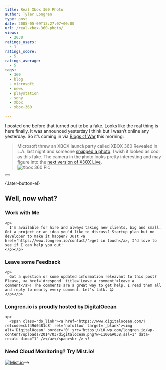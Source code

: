 ```yaml
---
title: Real Xbox 360 Photo
author: Tyler Longren
type: post
date: 2005-05-09T13:27:07+00:00
url: /real-xbox-360-photo/
views:
  - 2030
ratings_users:
  - 1
ratings_score:
  - 5
ratings_average:
  - 5
tags:
  - 360
  - blog
  - microsoft
  - news
  - playstation
  - sony
  - Xbox
  - xbox-360

---
```

I posted one before that turned out to be a fake. Looks like the real thing is here finally. It was announced yesterday I think but I wasn&#8217;t online any yesterday. So it&#8217;s coming in via [Blogs of War][1] this morning:  
<!--adsense-->

> Microsoft threw an XBOX launch party called XBOX 360 Revealed in L.A. last night and someone [snapped a photo][2]. I wish it looked as cool as this fake. The camera in the photo looks pretty interesting and may figure into the [next version of XBOX Live][3].  
><img src="https://i0.wp.com/img.engadget.com/common/images/1488407751772606.JPG?w=1100" alt="Xbox 360 Pic" data-recalc-dims="1" /> 

<!--adsense-->

<div class="wpulike wpulike-default " >
  <div class="wp_ulike_general_class wp_ulike_is_not_liked">
    <button type="button"
					aria-label="Like Button"
					data-ulike-id="1862"
					data-ulike-nonce="9ee92e8a1f"
					data-ulike-type="likeThis"
					data-ulike-template="wpulike-default"
					data-ulike-display-likers="0"
					data-ulike-disable-pophover="0"
					class="wp_ulike_btn wp_ulike_put_image wp_likethis_1862"></button><span class="count-box"></span>
  </div>
</div>

[][4]{.later-button-el}

<div class='what-next'>
  <h2>
    Well, now what?
  </h2>
  
  <div class='hire'>
    <h3>
      Work with Me
    </h3>
    
    <p>
      I'm available for hire and always taking new clients, big and small. Got a project or an idea you'd like to discuss? Startup plan but no developer to make it happen? Just <a href='https://www.longren.io/contact/'>get in touch</a>, I'd love to see if I can help you out!
    </p></p>
  </div>
  
  <div class='hire'>
    <h3>
      Leave some Feedback
    </h3>
    
    <p>
      Got a question or some updated information releavant to this post? Please, <a href='#respond' title='Leave a comment'>leave a comment</a>! The comments are a great way to get help, I read them all and reply to nearly every comment. Let's talk. 😀
    </p></p>
  </div>
  
  <div class='now-what-bottom-ad'>
    <h3>
      Longren.io is proudly hosted by <a href='https://www.digitalocean.com/?refcode=cbf49d0481c8'>DigitalOcean</a>
    </h3>
    
    <p>
      <span class='do_link'><a href='https://www.digitalocean.com/?refcode=cbf49d0481c8' rel='nofollow' target='_blank'><img alt='DigitalOcean' border='0' src='https://i0.wp.com/longren.io/wp-content/uploads/2014/03/digitalocean.png?w=1100&#038;ssl=1' data-recalc-dims="1" /></a></span><br /> <!--

<h3>Need Cloud Monitoring? Try Mist.io!</h3>

<span class='do_link'><a href='http://mist.io/?ref=tyler' rel='nofollow' target='_blank'><img alt='Mist.io' border='0' src='https://i0.wp.com/longren.io/wp-content/uploads/2014/04/mistio.jpg?w=1100&#038;ssl=1' data-recalc-dims="1"></a></span>--></div> </div>

 [1]: http://www.blogsofwar.com/archives/2005/05/08/more-xbox-360-photos/
 [2]: http://engadget.com/entry/1234000490042605/
 [3]: http://hushedcasket.com/index.php?set_albumName=our-colony-hints&id=aaf&option=com_gallery&Itemid=&include=view_photo.php
 [4]: #
